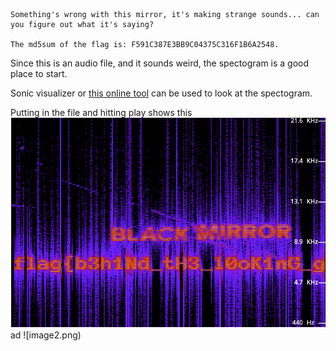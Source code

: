 ```
Something's wrong with this mirror, it's making strange sounds... can you figure out what it's saying?

The md5sum of the flag is: F591C387E3BB9C04375C316F1B6A2548.
```
Since this is an audio file, and it sounds weird, the spectogram is a good place to start.

Sonic visualizer or [this online tool](https://academo.org/demos/spectrum-analyzer/) can be used to look at the spectogram.

Putting in the file and hitting play shows this ![](image1.png) ad ![image2.png)
